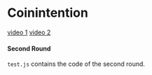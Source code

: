 # Coinintention

[video 1](https://www.loom.com/share/32f4f3bb56724f749a3f1672c20b682b?sid=7640c54f-c8b2-408e-8877-5ea0b55ba823)
[video 2](https://www.loom.com/share/7afcc0c9abb0468b8e6d299d442d6658?sid=e7322ff7-2f62-496e-bd2f-1abab0c55986)


#### Second Round
`test.js` contains the code of the second round.